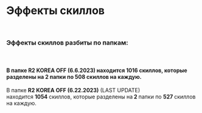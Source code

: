 <h1>Эффекты скиллов<br />
&nbsp;</h1>

<h3>Эффекты скиллов разбиты по папкам:</h3>

<h4><br />
<br />
В папке&nbsp;<strong>R2 KOREA OFF (6.6.2023)</strong> находится&nbsp;<strong>1016</strong> скиллов, которые разделены на<strong> 2 </strong>папки по <strong>508 </strong>скиллов на каждую.</h4>

<p>В папке&nbsp;<strong>R2 KOREA OFF (6.22.2023)</strong> (LAST UPDATE) находится&nbsp;<strong>1054&nbsp;</strong>скиллов, которые разделены на<strong> 2 </strong>папки по <strong>527&nbsp;</strong>скиллов на каждую.</p>
